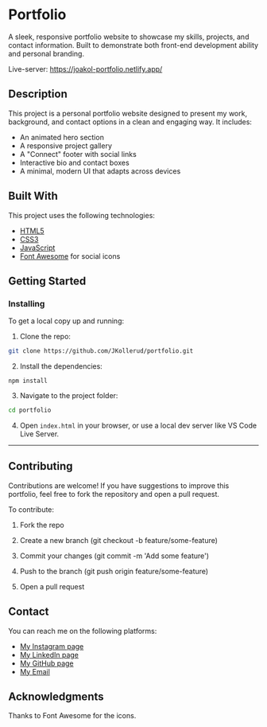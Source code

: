 # Portfolio

A sleek, responsive portfolio website to showcase my skills, projects, and contact information. Built to demonstrate both front-end development ability and personal branding.

Live-server:
https://joakol-portfolio.netlify.app/

## Description

This project is a personal portfolio website designed to present my work, background, and contact options in a clean and engaging way. It includes:

- An animated hero section
- A responsive project gallery
- A "Connect" footer with social links
- Interactive bio and contact boxes
- A minimal, modern UI that adapts across devices

## Built With

This project uses the following technologies:

- [HTML5](https://developer.mozilla.org/en-US/docs/Web/Guide/HTML/HTML5)
- [CSS3](https://developer.mozilla.org/en-US/docs/Web/CSS)
- [JavaScript](https://developer.mozilla.org/en-US/docs/Web/JavaScript)
- [Font Awesome](https://fontawesome.com/) for social icons

## Getting Started

### Installing

To get a local copy up and running:

1. Clone the repo:
```bash
git clone https://github.com/JKollerud/portfolio.git
```

2. Install the dependencies:
```
npm install
```

3. Navigate to the project folder:
```bash
cd portfolio
```

4. Open `index.html` in your browser, or use a local dev server like VS Code Live Server.

---

## Contributing

Contributions are welcome! If you have suggestions to improve this portfolio, feel free to fork the repository and open a pull request.

To contribute:

1. Fork the repo

2. Create a new branch (git checkout -b feature/some-feature)

3. Commit your changes (git commit -m 'Add some feature')

4. Push to the branch (git push origin feature/some-feature)

5. Open a pull request

## Contact

You can reach me on the following platforms:

- [My Instagram page](https://www.instagram.com/skrollefanten)
- [My LinkedIn page](https://www.linkedin.com/in/joakim-kollerud-723803369)
- [My GitHub page](https://github.com/JKollerud)
- [My Email](mailto:j_kollerud@hotmail.com)

## Acknowledgments

Thanks to Font Awesome for the icons.
